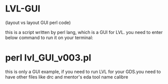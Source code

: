 # LVL-GUI
 (layout vs layout GUI perl code)

this is a script written by perl lang, which is a GUI for LVL.
you need to enter below command to run it on your terminal:

#   perl lvl_GUI_v003.pl

this is only a GUI  example, if you need to run LVL for your GDS.you need to have other files like drc and mentor's eda tool name calibre
